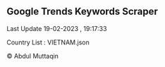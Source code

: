 

## Google Trends Keywords Scraper 
 
Last Update 19-02-2023 , 19:17:33

Country List :
VIETNAM.json



© Abdul Muttaqin 

